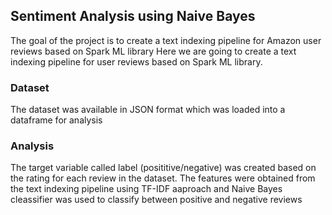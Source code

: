 ## Sentiment Analysis using Naive Bayes

The goal of the project is to create a text indexing pipeline for Amazon user reviews based on Spark ML library
Here we are going to create a text indexing pipeline for user reviews based on Spark ML library.

### Dataset
The dataset was available in JSON format which was loaded into a dataframe for analysis

### Analysis
The target variable called label (posititive/negative) was created based on the rating for each review in the dataset. The features
were obtained from the text indexing pipeline using TF-IDF aaproach and Naive Bayes cleassifier was used to classify between positive
and negative reviews



